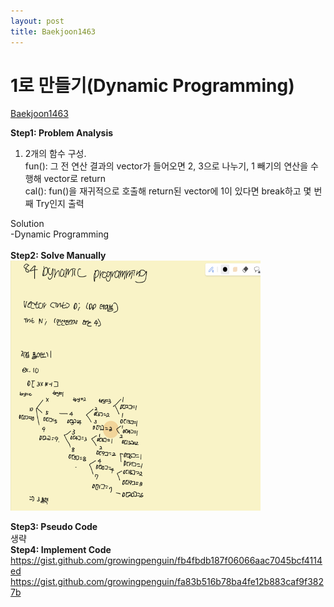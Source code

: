 ```yaml
---
layout: post
title: Baekjoon1463
---
```



# 1로 만들기(Dynamic Programming) #
[Baekjoon1463](https://www.acmicpc.net/problem/1463)

**Step1: Problem Analysis**<br/>
1. 2개의 함수 구성.<br/>
fun(): 그 전 연산 결과의 vector가 들어오면 2, 3으로 나누기, 1 빼기의 연산을 수행해 vector로 return<br/>
cal(): fun()을 재귀적으로 호출해 return된 vector에 1이 있다면 break하고 몇 번째 Try인지 출력<br/>

Solution<br/>
-Dynamic Programming<br/>
<br/>
**Step2: Solve Manually**<br/>
<img src="/_images/Baek1463_1.png" width="400" height="400">

**Step3: Pseudo Code**<br/>
생략
<br/>
**Step4: Implement Code** <br/> 
https://gist.github.com/growingpenguin/fb4fbdb187f06066aac7045bcf4114ed <br/>
https://gist.github.com/growingpenguin/fa83b516b78ba4fe12b883caf9f3827b <br/>

